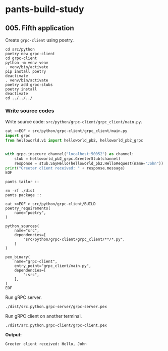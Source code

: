 # pants-build-study

## 005. Fifth application

Create `grpc-client` using poetry.

```shell
cd src/python
poetry new grpc-client
cd grpc-client
python -m venv venv
. venv/bin/activate
pip install poetry
deactivate
. venv/bin/activate
poetry add grpc-stubs
poetry install
deactivate
cd ../../../
```

### Write source codes

Write source code: `src/python/grpc-client/grpc_client/main.py`.

```python
cat <<EOF > src/python/grpc-client/grpc_client/main.py
import grpc
from helloworld.v1 import helloworld_pb2, helloworld_pb2_grpc


with grpc.insecure_channel("localhost:50052") as channel:
    stub = helloworld_pb2_grpc.GreeterStub(channel)
    response = stub.SayHello(helloworld_pb2.HelloRequest(name="John"))
print("Greeter client received: " + response.message)
EOF
```

```shell
pants tailor ::
```

```shell
rm -rf ./dist
pants package ::
```


```shell
cat <<EOF > src/python/grpc-client/BUILD
poetry_requirements(
    name="poetry",
)

python_sources(
    name="src",
    dependencies=[
        "src/python/grpc-client/grpc_client/**/*.py",
    ]
)

pex_binary(
    name="grpc-client",
    entry_point="grpc_client/main.py",
    dependencies=[
        ":src",
    ],
)
EOF
```

Run gRPC server.

```shell
./dist/src.python.grpc-server/grpc-server.pex
```

Run gRPC client on another terminal.

```shell
./dist/src.python.grpc-client/grpc-client.pex
```

**Output:**
```
Greeter client received: Hello, John
```

